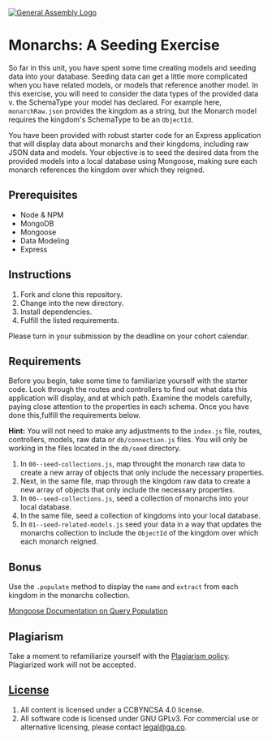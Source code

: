 [![General Assembly Logo](https://camo.githubusercontent.com/1a91b05b8f4d44b5bbfb83abac2b0996d8e26c92/687474703a2f2f692e696d6775722e636f6d2f6b6538555354712e706e67)](https://generalassemb.ly/education/web-development-immersive)

# Monarchs: A Seeding Exercise

So far in this unit, you have spent some time creating models and seeding data into your database. Seeding data can get a little more complicated when you have related models, or models that reference another model. In this exercise, you will need to consider the data types of the provided data v. the SchemaType your model has declared. For example here, `monarchRaw.json` provides the kingdom as a string, but the Monarch model requires the kingdom's SchemaType to be an `ObjectId`.

You have been provided with robust starter code for an Express application that will display data about monarchs and their kingdoms, including raw JSON data and models. Your objective is to seed the desired data from the provided models into a local database using Mongoose, making sure each monarch references the kingdom over which they reigned.

## Prerequisites

* Node & NPM
* MongoDB
* Mongoose
* Data Modeling
* Express

## Instructions

1. Fork and clone this repository.
1. Change into the new directory.
1. Install dependencies.
1. Fulfill the listed requirements.

Please turn in your submission by the deadline on your cohort calendar.

## Requirements

Before you begin, take some time to familiarize yourself with the starter code. Look through the routes and controllers to find out what data this application will display, and at which path. Examine the models carefully, paying close attention to the properties in each schema. Once you have done this,fulfill the requirements below.

**Hint:** You will not need to make any adjustments to the `index.js` file, routes, controllers, models, raw data or `db/connection.js` files. You will only be working in the files located in the `db/seed` directory.

1. In `00--seed-collections.js`, map throught the monarch raw data to create a new array of objects that only include the necessary properties.
1. Next, in the same file, map through the kingdom raw data to create a new array of objects that only include the necessary properties.
1. In `00--seed-collections.js`, seed a collection of monarchs into your local database.
1. In the same file, seed a collection of kingdoms into your local database.
1. In `01--seed-related-models.js` seed your data in a way that updates the monarchs collection to include the `ObjectId` of the kingdom over which each monarch reigned.

## Bonus

Use the `.populate` method to display the `name` and `extract` from each kingdom in the monarchs collection.

[Mongoose Documentation on Query Population](https://mongoosejs.com/docs/3.4.x/docs/populate.html)

## Plagiarism

Take a moment to refamiliarize yourself with the [Plagiarism policy](https://git.generalassemb.ly/DC-WDI/Administrative/blob/master/plagiarism.md). Plagiarized work will not be accepted.

## [License](LICENSE)

1.  All content is licensed under a CC­BY­NC­SA 4.0 license.
1.  All software code is licensed under GNU GPLv3. For commercial use or
    alternative licensing, please contact legal@ga.co.
